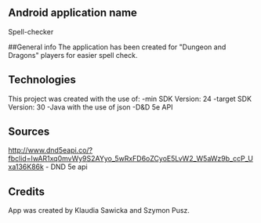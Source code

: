 ## Android application name
Spell-checker

##General info
The application has been created for "Dungeon and Dragons" players for easier spell check.

## Technologies
This project was created with the use of:
-min SDK Version: 24
-target SDK Version: 30
-Java with the use of json
-D&D 5e API

## Sources
http://www.dnd5eapi.co/?fbclid=IwAR1xq0mvWy9S2AYyo_5wRxFD6oZCyoE5LvW2_W5aWz9b_ccP_Uxa136K86k - DND 5e api

## Credits
App was created by Klaudia Sawicka and Szymon Pusz.
